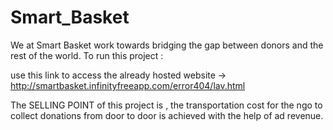 # Smart_Basket
We at Smart Basket work towards bridging the gap between donors and the rest of the world.
To run this project :

 use this link to access the already hosted website -> http://smartbasket.infinityfreeapp.com/error404/lav.html
 
 
 The SELLING POINT of this project is , the transportation cost for the ngo to collect donations from door to door is achieved with the help of ad revenue.
